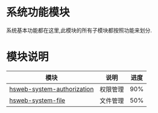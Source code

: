 # 系统功能模块
系统基本功能都在这里,此模块的所有子模块都按照功能来划分.

# 模块说明
| 模块       | 说明          |   进度 |
| ------------- |:-------------:| ----|
|[hsweb-system-authorization](hsweb-system-authorization) |权限管理| 90%|
|[hsweb-system-file](hsweb-system-file)|文件管理| 50%|
